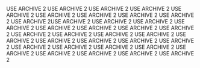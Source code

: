 USE ARCHIVE 2 USE ARCHIVE 2 USE ARCHIVE 2 USE ARCHIVE 2 USE ARCHIVE 2 USE ARCHIVE 2
USE ARCHIVE 2 USE ARCHIVE 2 USE ARCHIVE 2 USE ARCHIVE 2USE ARCHIVE 2 USE ARCHIVE 2
USE ARCHIVE 2 USE ARCHIVE 2 USE ARCHIVE 2 USE ARCHIVE 2 USE ARCHIVE 2 USE ARCHIVE 2
USE ARCHIVE 2 USE ARCHIVE 2 USE ARCHIVE 2 USE ARCHIVE 2 USE ARCHIVE 2 USE ARCHIVE 2
USE ARCHIVE 2 USE ARCHIVE 2 USE ARCHIVE 2 USE ARCHIVE 2 USE ARCHIVE 2 USE ARCHIVE 2
USE ARCHIVE 2 USE ARCHIVE 2 USE ARCHIVE 2 USE ARCHIVE 2 USE ARCHIVE 2 USE ARCHIVE 2
